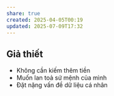 ```yaml
---
share: true
created: 2025-04-05T00:19
updated: 2025-07-09T17:32
---
```

## Giả thiết
- Không cần kiếm thêm tiền
- Muốn lan toả sứ mệnh của mình
- Đặt nặng vấn đề dữ liệu cá nhân
